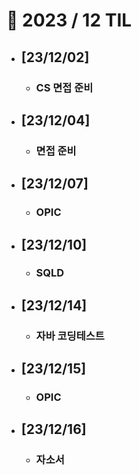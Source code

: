 # 🚩 2023 / 12 TIL

- ## **[23/12/02]**

  - ### CS 면접 준비

- ## **[23/12/04]**

  - ### 면접 준비

- ## **[23/12/07]**

  - ### OPIC

- ## **[23/12/10]**

  - ### SQLD

- ## **[23/12/14]**

  - ### 자바 코딩테스트

- ## **[23/12/15]**

  - ### OPIC

- ## **[23/12/16]**
  - ### 자소서
